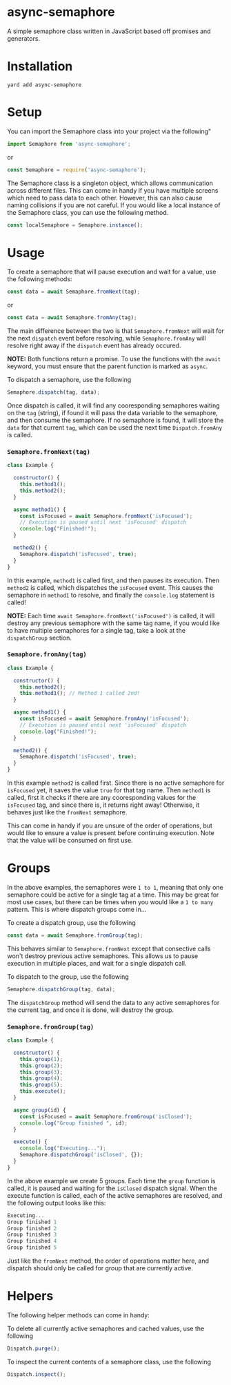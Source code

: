 # async-semaphore
A simple semaphore class written in JavaScript based off promises and generators. 

# Installation

```
yard add async-semaphore
```

# Setup

You can import the Semaphore class into your project via the following"

```Javascript
import Semaphore from 'async-semaphore';
```
or
```Javascript
const Semaphore = require('async-semaphore');
```

The Semaphore class is a singleton object, which allows communication across different files. This can come in handy if you have multiple screens which need to pass data to each other. However, this can also cause naming collisions if you are not careful. If you would like a local instance of the Semaphore class, you can use the following method.

```Javascript
const localSemaphore = Semaphore.instance();
```

# Usage

To create a semaphore that will pause execution and wait for a value, use the following methods:

```Javascript
const data = await Semaphore.fromNext(tag);
```
or
```Javascript
const data = await Semaphore.fromAny(tag);
```

The main difference between the two is that `Semaphore.fromNext` will wait for the next `dispatch` event before resolving, while `Semaphore.fromAny` will resolve right away if the `dispatch` event has already occured.

<b>NOTE:</b> Both functions return a promise. To use the functions with the `await` keyword, you must ensure that the parent function is marked as `async`.

To dispatch a semaphore, use the following

```Javascript
Semaphore.dispatch(tag, data);
```

Once dispatch is called, it will find any cooresponding semaphores waiting on the `tag` (string), if found it will pass the data variable to the semaphore, and then consume the semaphore. If no semaphore is found, it will store the `data` for that current `tag`, which can be used the next time `Dispatch.fromAny` is called.

### `Semaphore.fromNext(tag)`


```Javascript
class Example {

  constructor() {
    this.method1();
    this.method2();
  }

  async method1() {
    const isFocused = await Semaphore.fromNext('isFocused');
    // Execution is paused until next 'isFocused' dispatch
    console.log("Finished!");
  }

  method2() {
    Semaphore.dispatch('isFocused', true);
  }
}
```
In this example, `method1` is called first, and then pauses its execution. Then `method2` is called, which dispatches the `isFocused` event. This causes the semaphore in `method1` to resolve, and finally the `console.log` statement is called!

<b>NOTE:</b> Each time `await Semaphore.fromNext('isFocused')` is called, it will destroy any previous semaphore with the same tag name, if you would like to have multiple semaphores for a single tag, take a look at the `dispatchGroup` section.

### `Semaphore.fromAny(tag)`

```Javascript
class Example {

  constructor() {
    this.method2();
    this.method1(); // Method 1 called 2nd!
  }

  async method1() {
    const isFocused = await Semaphore.fromAny('isFocused');
    // Execution is paused until next 'isFocused' dispatch
    console.log("Finished!");
  }

  method2() {
    Semaphore.dispatch('isFocused', true);
  }
}
```

In this example `method2` is called first. Since there is no active semaphore for `isFocused` yet, it saves the value `true` for that tag name. Then `method1` is called, first it checks if there are any cooresponding values for the `isFocused` tag, and since there is, it returns right away! Otherwise, it behaves just like the `fromNext` semaphore.

This can come in handy if you are unsure of the order of operations, but would like to ensure a value is present before continuing execution. Note that the value will be consumed on first use.

# Groups

In the above examples, the semaphores were `1 to 1`, meaning that only one semaphore could be active for a single tag at a time. This may be great for most use cases, but there can be times when you would like a `1 to many` pattern. This is where dispatch groups come in...

To create a dispatch group, use the following

```Javascript
const data = await Semaphore.fromGroup(tag);
```

This behaves similar to `Semaphore.fromNext` except that consective calls won't destroy previous active semaphores. This allows us to pause execution in multiple places, and wait for a single dispatch call.

To dispatch to the group, use the following

```Javascript
Semaphore.dispatchGroup(tag, data);
```

The `dispatchGroup` method will send the data to any active semaphores for the current tag, and once it is done, will destroy the group. 

### `Semaphore.fromGroup(tag)`

```Javascript
class Example {

  constructor() {
    this.group(1);
    this.group(2);
    this.group(3);
    this.group(4);
    this.group(5);
    this.execute();
  }

  async group(id) {
    const isFocused = await Semaphore.fromGroup('isClosed');
    console.log("Group finished ", id);
  }

  execute() {
    console.log("Executing...");
    Semaphore.dispatchGroup('isClosed', {});
  }
}
```

In the above example we create 5 groups. Each time the `group` function is called, it is paused and waiting for the `isClosed` dispatch signal. When the execute function is called, each of the active semaphores are resolved, and the following output looks like this:

```Javascript 
Executing...
Group finished 1
Group finished 2
Group finished 3
Group finished 4
Group finished 5
```

Just like the `fromNext` method, the order of operations matter here, and dispatch should only be called for group that are currently active.

# Helpers

The following helper methods can come in handy:

To delete all currently active semaphores and cached values, use the following

```Javascript
Dispatch.purge();
```

To inspect the current contents of a semaphore class, use the following
```Javascript
Dispatch.inspect();
```
